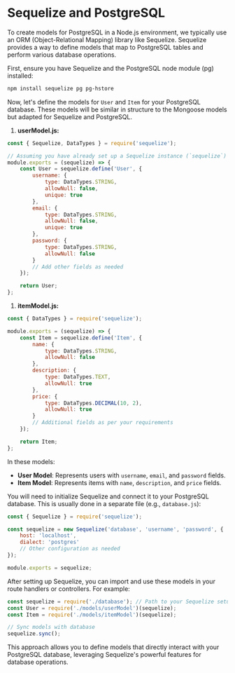 # Sequelize and PostgreSQL

To create models for PostgreSQL in a Node.js environment, we typically use an ORM (Object-Relational Mapping) library like Sequelize. Sequelize provides a way to define models that map to PostgreSQL tables and perform various database operations.

First, ensure you have Sequelize and the PostgreSQL node module (pg) installed:

```bash
npm install sequelize pg pg-hstore
```

Now, let's define the models for `User` and `Item` for your PostgreSQL database. These models will be similar in structure to the Mongoose models but adapted for Sequelize and PostgreSQL.

1. **userModel.js:**

```javascript
const { Sequelize, DataTypes } = require('sequelize');

// Assuming you have already set up a Sequelize instance (`sequelize`)
module.exports = (sequelize) => {
    const User = sequelize.define('User', {
        username: {
            type: DataTypes.STRING,
            allowNull: false,
            unique: true
        },
        email: {
            type: DataTypes.STRING,
            allowNull: false,
            unique: true
        },
        password: {
            type: DataTypes.STRING,
            allowNull: false
        }
        // Add other fields as needed
    });

    return User;
};
```

1. **itemModel.js:**

```javascript
const { DataTypes } = require('sequelize');

module.exports = (sequelize) => {
    const Item = sequelize.define('Item', {
        name: {
            type: DataTypes.STRING,
            allowNull: false
        },
        description: {
            type: DataTypes.TEXT,
            allowNull: true
        },
        price: {
            type: DataTypes.DECIMAL(10, 2),
            allowNull: true
        }
        // Additional fields as per your requirements
    });

    return Item;
};
```

In these models:

- **User Model**: Represents users with `username`, `email`, and `password` fields.
- **Item Model**: Represents items with `name`, `description`, and `price` fields.

You will need to initialize Sequelize and connect it to your PostgreSQL database. This is usually done in a separate file (e.g., `database.js`):

```javascript
const { Sequelize } = require('sequelize');

const sequelize = new Sequelize('database', 'username', 'password', {
    host: 'localhost',
    dialect: 'postgres'
    // Other configuration as needed
});

module.exports = sequelize;
```

After setting up Sequelize, you can import and use these models in your route handlers or controllers. For example:

```javascript
const sequelize = require('./database'); // Path to your Sequelize setup
const User = require('./models/userModel')(sequelize);
const Item = require('./models/itemModel')(sequelize);

// Sync models with database
sequelize.sync();
```

This approach allows you to define models that directly interact with your PostgreSQL database, leveraging Sequelize's powerful features for database operations.
